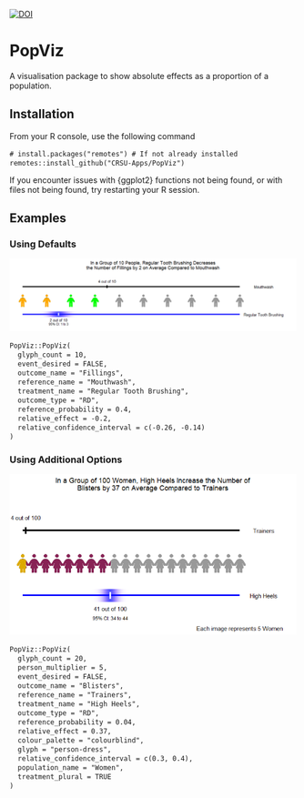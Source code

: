 [![DOI](https://zenodo.org/badge/15424132.svg)](https://zenodo.org/doi/10.5281/zenodo.15424132)

# PopViz

A visualisation package to show absolute effects as a proportion of a population.

## Installation

From your R console, use the following command

```
# install.packages("remotes") # If not already installed
remotes::install_github("CRSU-Apps/PopViz")
```

If you encounter issues with {ggplot2} functions not being found, or with files not being found, try restarting your R session.

## Examples

### Using Defaults

![Simple visualisation example](images/example1.png)

```
PopViz::PopViz(
  glyph_count = 10,
  event_desired = FALSE,
  outcome_name = "Fillings",
  reference_name = "Mouthwash",
  treatment_name = "Regular Tooth Brushing",
  outcome_type = "RD",
  reference_probability = 0.4,
  relative_effect = -0.2,
  relative_confidence_interval = c(-0.26, -0.14)
)
```

### Using Additional Options

![Simple visualisation example](images/example2.png)

```
PopViz::PopViz(
  glyph_count = 20,
  person_multiplier = 5,
  event_desired = FALSE,
  outcome_name = "Blisters",
  reference_name = "Trainers",
  treatment_name = "High Heels",
  outcome_type = "RD",
  reference_probability = 0.04,
  relative_effect = 0.37,
  colour_palette = "colourblind",
  glyph = "person-dress",
  relative_confidence_interval = c(0.3, 0.4),
  population_name = "Women",
  treatment_plural = TRUE
)
```
